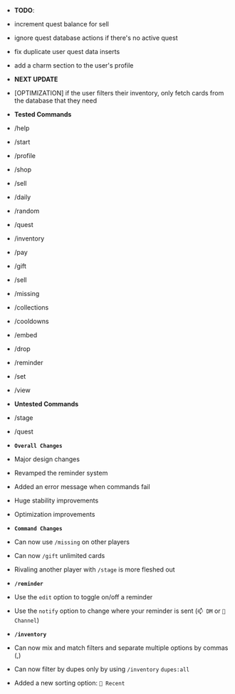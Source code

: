 - **TODO**:
 - increment quest balance for sell
 - ignore quest database actions if there's no active quest
 - fix duplicate user quest data inserts
 - add a charm section to the user's profile

- **NEXT UPDATE**
 - [OPTIMIZATION] if the user filters their inventory, only fetch cards from the database that they need

- **Tested Commands**
 - /help
 - /start
 - /profile
 - /shop
 - /sell
 - /daily
 - /random
 - /quest
 - /inventory
 - /pay
 - /gift
 - /sell
 - /missing
 - /collections
 - /cooldowns
 - /embed
 - /drop
 - /reminder
 - /set
 - /view

- **Untested Commands**
 - /stage
 - /quest

<!-- Changelog -->
- **`Overall Changes`**
 - Major design changes
 - Revamped the reminder system
 - Added an error message when commands fail
 - Huge stability improvements
 - Optimization improvements

- **`Command Changes`**
 - Can now use `/missing` on other players
 - Can now `/gift` unlimited cards
 - Rivaling another player with `/stage` is more fleshed out

- **`/reminder`**
 - Use the `edit` option to toggle on/off a reminder
 - Use the `notify` option to change where your reminder is sent (`📫 DM` or `💬 Channel`)

- **`/inventory`**
 - Can now mix and match filters and separate multiple options by commas (,)
 - Can now filter by dupes only by using `/inventory` `dupes:all`
 - Added a new sorting option: `📅 Recent`
